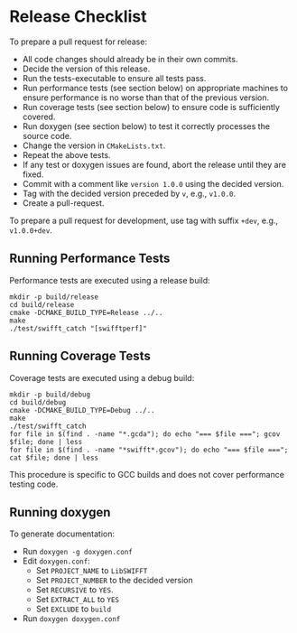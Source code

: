 # Release Checklist

To prepare a pull request for release:

- All code changes should already be in their own commits.
- Decide the version of this release.
- Run the tests-executable to ensure all tests pass.
- Run performance tests (see section below) on appropriate machines to ensure performance is no worse than that of the previous version.
- Run coverage tests (see section below) to ensure code is sufficiently covered.
- Run doxygen (see section below) to test it correctly processes the source code.
- Change the version in `CMakeLists.txt`.
- Repeat the above tests.
- If any test or doxygen issues are found, abort the release until they are fixed.
- Commit with a comment like `version 1.0.0` using the decided version.
- Tag with the decided version preceded by `v`, e.g., `v1.0.0`.
- Create a pull-request.

To prepare a pull request for development, use tag with suffix `+dev`, e.g., `v1.0.0+dev`.

## Running Performance Tests

Performance tests are executed using a release build:

    mkdir -p build/release
    cd build/release
    cmake -DCMAKE_BUILD_TYPE=Release ../..
    make
    ./test/swifft_catch "[swifftperf]"

## Running Coverage Tests

Coverage tests are executed using a debug build:

    mkdir -p build/debug
    cd build/debug
    cmake -DCMAKE_BUILD_TYPE=Debug ../..
    make
    ./test/swifft_catch
    for file in $(find . -name "*.gcda"); do echo "=== $file ==="; gcov $file; done | less
    for file in $(find . -name "*swifft*.gcov"); do echo "=== $file ==="; cat $file; done | less

This procedure is specific to GCC builds and does not cover performance testing code.

## Running doxygen

To generate documentation:

- Run `doxygen -g doxygen.conf`
- Edit `doxygen.conf`:
  - Set `PROJECT_NAME` to `LibSWIFFT`
  - Set `PROJECT_NUMBER` to the decided version
  - Set `RECURSIVE` to `YES`.
  - Set `EXTRACT_ALL` to `YES`
  - Set `EXCLUDE` to `build`
- Run `doxygen doxygen.conf`
